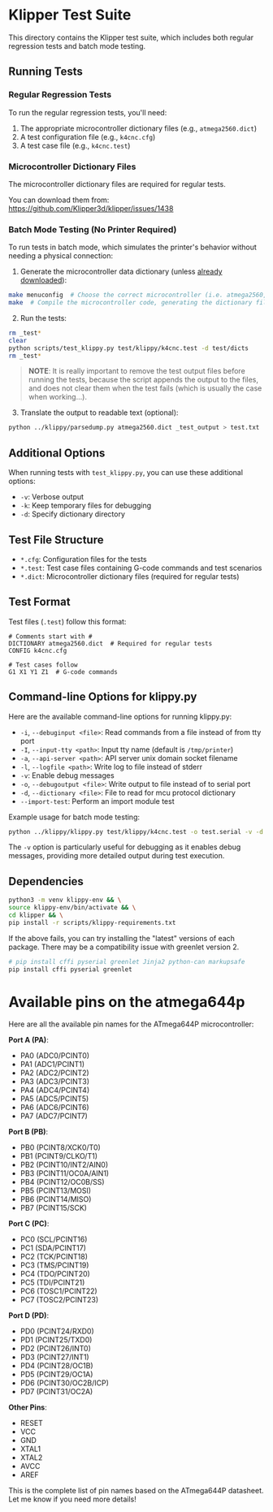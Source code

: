 # Klipper Test Suite

This directory contains the Klipper test suite, which includes both regular regression tests and batch mode testing.

## Running Tests

### Regular Regression Tests

To run the regular regression tests, you'll need:

1. The appropriate microcontroller dictionary files (e.g., `atmega2560.dict`)
2. A test configuration file (e.g., `k4cnc.cfg`)
3. A test case file (e.g., `k4cnc.test`)

### Microcontroller Dictionary Files

The microcontroller dictionary files are required for regular tests.

You can download them from: https://github.com/Klipper3d/klipper/issues/1438

### Batch Mode Testing (No Printer Required)

To run tests in batch mode, which simulates the printer's behavior without needing a physical connection:

1. Generate the microcontroller data dictionary (unless [already downloaded](#microcontroller-dictionary-files)):

```bash
make menuconfig  # Choose the correct microcontroller (i.e. atmega2560, atmega644p)
make  # Compile the microcontroller code, generating the dictionary file.
```

2. Run the tests:

```bash
rm _test*
clear
python scripts/test_klippy.py test/klippy/k4cnc.test -d test/dicts
rm _test*
```

> **NOTE**: It is really important to remove the test output files before running the tests,
> because the script appends the output to the files, and does not clear them when the test
> fails (which is usually the case when working...).

3. Translate the output to readable text (optional):

```bash
python ../klippy/parsedump.py atmega2560.dict _test_output > test.txt
```

## Additional Options

When running tests with `test_klippy.py`, you can use these additional options:

- `-v`: Verbose output
- `-k`: Keep temporary files for debugging
- `-d`: Specify dictionary directory

## Test File Structure

- `*.cfg`: Configuration files for the tests
- `*.test`: Test case files containing G-code commands and test scenarios
- `*.dict`: Microcontroller dictionary files (required for regular tests)

## Test Format

Test files (`.test`) follow this format:

```
# Comments start with #
DICTIONARY atmega2560.dict  # Required for regular tests
CONFIG k4cnc.cfg

# Test cases follow
G1 X1 Y1 Z1  # G-code commands
```

## Command-line Options for klippy.py

Here are the available command-line options for running klippy.py:

- `-i`, `--debuginput <file>`: Read commands from a file instead of from tty port
- `-I`, `--input-tty <path>`: Input tty name (default is `/tmp/printer`)
- `-a`, `--api-server <path>`: API server unix domain socket filename
- `-l`, `--logfile <path>`: Write log to file instead of stderr
- `-v`: Enable debug messages
- `-o`, `--debugoutput <file>`: Write output to file instead of to serial port
- `-d`, `--dictionary <file>`: File to read for mcu protocol dictionary
- `--import-test`: Perform an import module test

Example usage for batch mode testing:

```bash
python ../klippy/klippy.py test/klippy/k4cnc.test -o test.serial -v -d atmega2560.dict
```

The `-v` option is particularly useful for debugging as it enables debug messages, providing more detailed output during test execution.

## Dependencies

```bash
python3 -m venv klippy-env && \
source klippy-env/bin/activate && \
cd klipper && \
pip install -r scripts/klippy-requirements.txt
```

If the above fails, you can try installing the "latest" versions of each package.
There may be a compatibility issue with greenlet version 2.

```bash
# pip install cffi pyserial greenlet Jinja2 python-can markupsafe
pip install cffi pyserial greenlet
```

# Available pins on the atmega644p

Here are all the available pin names for the ATmega644P microcontroller:

**Port A (PA)**:

- PA0 (ADC0/PCINT0)
- PA1 (ADC1/PCINT1)
- PA2 (ADC2/PCINT2)
- PA3 (ADC3/PCINT3)
- PA4 (ADC4/PCINT4)
- PA5 (ADC5/PCINT5)
- PA6 (ADC6/PCINT6)
- PA7 (ADC7/PCINT7)

**Port B (PB)**:

- PB0 (PCINT8/XCK0/T0)
- PB1 (PCINT9/CLKO/T1)
- PB2 (PCINT10/INT2/AIN0)
- PB3 (PCINT11/OC0A/AIN1)
- PB4 (PCINT12/OC0B/SS)
- PB5 (PCINT13/MOSI)
- PB6 (PCINT14/MISO)
- PB7 (PCINT15/SCK)

**Port C (PC)**:

- PC0 (SCL/PCINT16)
- PC1 (SDA/PCINT17)
- PC2 (TCK/PCINT18)
- PC3 (TMS/PCINT19)
- PC4 (TDO/PCINT20)
- PC5 (TDI/PCINT21)
- PC6 (TOSC1/PCINT22)
- PC7 (TOSC2/PCINT23)

**Port D (PD)**:

- PD0 (PCINT24/RXD0)
- PD1 (PCINT25/TXD0)
- PD2 (PCINT26/INT0)
- PD3 (PCINT27/INT1)
- PD4 (PCINT28/OC1B)
- PD5 (PCINT29/OC1A)
- PD6 (PCINT30/OC2B/ICP)
- PD7 (PCINT31/OC2A)

**Other Pins**:

- RESET
- VCC
- GND
- XTAL1
- XTAL2
- AVCC
- AREF

This is the complete list of pin names based on the ATmega644P datasheet. Let me know if you need more details!
